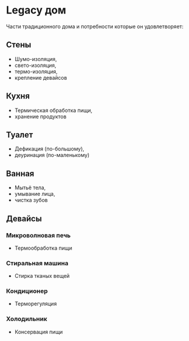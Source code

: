 # Legacy дом

Части традиционного дома и потребности которые он удовлетворяет:
## Стены
 - Шумо-изоляция, 
 - свето-изоляция, 
 - термо-изоляция,
 - крепление девайсов

## Кухня
 - Термическая обработка пищи, 
 - хранение продуктов

## Туалет 
 - Дефикация (по-большому),
 - деуринация (по-маленькому)

## Ванная 
 - Мытьё тела,
 - умывание лица,
 - чистка зубов

## Девайсы
### Микроволновая печь
 - Термообработка пищи
### Стиральная машина
 - Стирка тканых вещей
### Кондиционер
 - Терморегуляция
### Холодильник
 - Консервация пищи

